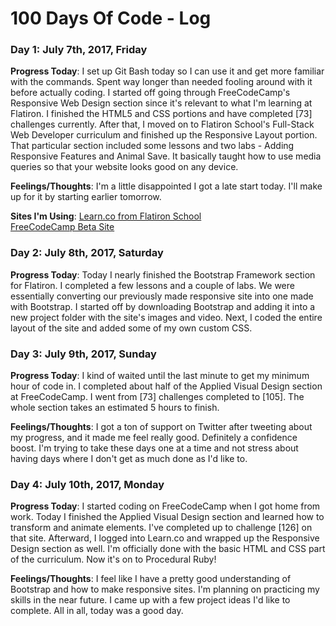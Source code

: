 # 100 Days Of Code - Log

### Day 1: July 7th, 2017, Friday

**Progress Today**: I set up Git Bash today so I can use it and get more familiar with the commands. Spent way longer than needed fooling around with it before actually coding. I started off going through FreeCodeCamp's Responsive Web Design section since it's relevant to what I'm learning at Flatiron. I finished the HTML5 and CSS portions and have completed [73] challenges currently. After that, I moved on to Flatiron School's Full-Stack Web Developer curriculum and finished up the Responsive Layout portion. That particular section included some lessons and two labs - Adding Responsive Features and Animal Save. It basically taught how to use media queries so that your website looks good on any device.

**Feelings/Thoughts**: I'm a little disappointed I got a late start today. I'll make up for it by starting earlier tomorrow.

**Sites I'm Using**:
[Learn.co from Flatiron School](https://www.learn.co) <br />
[FreeCodeCamp Beta Site](https://beta.freecodecamp.com)

### Day 2: July 8th, 2017, Saturday

**Progress Today**: Today I nearly finished the Bootstrap Framework section for Flatiron. I completed a few lessons and a couple of labs. We were essentially converting our previously made responsive site into one made with Bootstrap. I started off by downloading Bootstrap and adding it into a new project folder with the site's images and video. Next, I coded the entire layout of the site and added some of my own custom CSS.

### Day 3: July 9th, 2017, Sunday

**Progress Today**: I kind of waited until the last minute to get my minimum hour of code in. I completed about half of the Applied Visual Design section at FreeCodeCamp. I went from [73] challenges completed to [105]. The whole section takes an estimated 5 hours to finish.

**Feelings/Thoughts**: I got a ton of support on Twitter after tweeting about my progress, and it made me feel really good. Definitely a confidence boost. I'm trying to take these days one at a time and not stress about having days where I don't get as much done as I'd like to.

### Day 4: July 10th, 2017, Monday

**Progress Today**: I started coding on FreeCodeCamp when I got home from work. Today I finished the Applied Visual Design section and learned how to transform and animate elements. I've completed up to challenge [126] on that site. Afterward, I logged into Learn.co and wrapped up the Responsive Design section as well. I'm officially done with the basic HTML and CSS part of the curriculum. Now it's on to Procedural Ruby!

**Feelings/Thoughts**: I feel like I have a pretty good understanding of Bootstrap and how to make responsive sites. I'm planning on practicing my skills in the near future. I came up with a few project ideas I'd like to complete. All in all, today was a good day.
